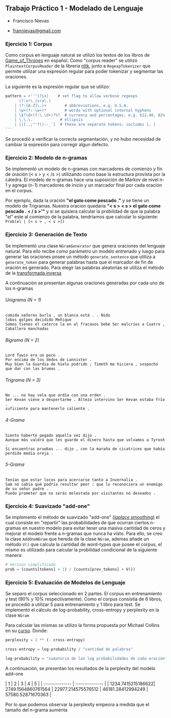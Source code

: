 ## Trabajo Práctico 1 - Modelado de Lenguaje

- Francisco Nievas
* frannievas@gmail.com

### Ejercicio 1: Corpus

Como corpus en lenguaje natural se utilizó los textos de los libros de [Game_of_Thrones](https://en.wikipedia.org/wiki/Game_of_Thrones) en español.
Como "corpus reader" se utilizó `PlaintextCorpusReader` de la libreria [nltk](http://www.nltk.org/_modules/nltk/corpus/reader/plaintext.html), junto a `RegexpTokenizer` que permite utilizar una expresión regular para poder tokenizar y segmentar las oraciones.

La siguiente es la expresión regular que se utilizo:
```python
pattern = r'''(?ix)    # set flag to allow verbose regexps
      (?:sr\.|sra\.)
    | (?:[A-Z]\.)+        # abbreviations, e.g. U.S.A.
    | \w+(?:-\w+)*        # words with optional internal hyphens
    | \$?\d+(?:\.\d+)?%?  # currency and percentages, e.g. $12.40, 82%
    | \.\.\.            # ellipsis
    | [][.,;"'?():-_`]  # these are separate tokens; includes ], [
'''
```
Se procedió a verificar la correcta segmentación, y no hubo necesidad de cambiar la expresión para corregir algun defecto.

### Ejercicio 2: Modelo de n-gramas

Se implementó un modelo de n-gramas con marcadores de comienzo y fin de oración (< s > y < /s >) utilizando como base la estructura provista por la cátedra.
El modelo de n-gramas hace una suposición de Markov de nivel n-1 y agrega (n-1) marcadores de inicio y un marcador final por cada oración en el corpus.

Por ejemplo, dada la oración **"el gato come pescado ."** y se tiene un modelo de Trigramas. Nuestra oracion quedaría **"< s > < s > el gato come pescado . < / s >'"** y si se quisiera calcular la probilidad de que la palabra "el" este al comienzo de la palabra, tendriamos que calcular lo siguiente: ``Prob(el | [< s > , < s >])``

### Ejercicio 3: Generación de Texto

Se implementó una clase `NGramGenerator` que genera oraciones del lenguaje natural. Para ello recibe como parámetro un modelo entrenado y luego para generar las oraciones posee un método `generate_sentence` que utiliza a `generate_token` para generar palabras hasta que el marcador de fin de oración es generado. Para elegir las palabras aleatorias se utiliza el método de la [transformada inversa](https://en.wikipedia.org/wiki/Inverse_transform_sampling)


A continuación se presentan algunas oraciones generadas por cada uno de los n-gramas

###### Unigrama (N = 1)
```
comida señores burla , un blanca está . . Nido
lobos golpes decidido Meñique
Somos tienes el catorce la en al fracasos bebé Ser malcríes a Cuatro , Caballero manchadas
```
###### Bigrama (N = 2)
```
Lord Tywin era un poco .
Por encima de los dedos de Lannister .
Muy bien la Guardia de hielo podrido ; Timoth me hiciera , sospechó que dar con las brumas .

```

###### Trigrama (N = 3)
```
No ... no hay vela que ardía con una orden .
Ser Kevan viene a despertarme . Alteza intervino Ser Kevan estaba frío .
suficiente para mantenerlo caliente .

```

###### 4-Grama
```
Siento haberte pegado aquella vez dijo .
Aunque más valdrá que les guarde el dinero hasta que volvamos a Tyrosh .
Si encuentras pruebas ... dijo , con la maraña de cicatrices que había perdido media oreja .
```
###### 5-Grama
```
Tenían que estar locos para acercarse tanto a Invernalia .
Sam no sabía qué podría resultar peor : que lo reconociera un enemigo de su señor padre .
Puedo prometer que no serás molestada por visitantes no deseados .

```

### Ejercicio 4: Suavizado "add-one"

Se implemento el método de suavizado "add-one" [(*laplace* smoothing)](https://en.wikipedia.org/wiki/Additive_smoothing) el cual consiste en "repartir" las probabilidades de que ocurran ciertos n-gramas en nuestro modelo para evitar tener una masiva cantidad de ceros y mejorar el modelo frente a n-gramas que nunca ha visto. Para ello, se creo la clase `AddOneNGram` que hereda de la clase `NGram`, ademas añade un método `V()` que calcula la cantidad de word-types que posee el corpus, el mismo es utilizado para calcular la probilidad condicional de la siguiente manera:
```python
# Version simplificada
prob = (counts[tokens] + 1) / (counts[prev_tokens] + V())

```

### Ejercicio 5: Evaluación de Modelos de Lenguaje

Se separo el corpus seleccionado en 2 partes. El corpus en entrenamiento y test (90% y 10% respectivamente). Como el corpus consistía de 6 libros, se procedió a utilizar 5 para entrenamiento y 1 libro para test.
Se implementó el cálculo de log-probability, cross-entropy y perplexity en la clase `NGram`

Para calcular las mismas se utilizo la forma propuesta por Michael Collins en su [curso](https://youtu.be/NlmKb0X-nkA?list=PLHqmonBuc8OfFECDhfoHgaWU1p4NLNuib&t=207). Donde:
```python
perplexity = 2 ** (- cross-entropy)

cross-entropy = log-probability / "cantidad de palabras"  

log-probability = "sumatoria de las log probabilidades de cada oración"

```
A continuación, se presentan los resultados de la perplexity del modelo add-one

| 1 | 2 | 3 | 4 | 5 |
| :------------- | :------------- |
| 1234.7415215186622| 2749.1564860761564 | 22977.214575576512 | 46181.28412994249 | 57580.52871670363 |

Por lo que podemos observar la perplexity empeora a medida que el tamaño del n-grama aumenta
